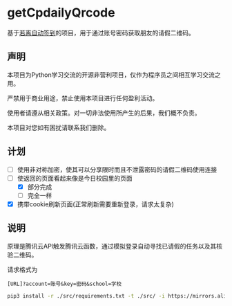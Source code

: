 # getCpdailyQrcode

基于[若离自动签到](https://github.com/thriving123/fuckTodayStudy)的项目，用于通过账号密码获取朋友的请假二维码。

## 声明

本项目为Python学习交流的开源非营利项目，仅作为程序员之间相互学习交流之用。

严禁用于商业用途，禁止使用本项目进行任何盈利活动。

使用者请遵从相关政策。对一切非法使用所产生的后果，我们概不负责。

本项目对您如有困扰请联系我们删除。

## 计划

- [ ] 使用非对称加密，使其可以分享限时而且不泄露密码的请假二维码使用连接
- [ ] 使返回的页面看起来像是今日校园里的页面
  - [x] 部分完成
  - [ ] 完全一样

- [x] 携带cookie刷新页面(正常刷新需要重新登录，请求太复杂)

## 说明

原理是腾讯云API触发腾讯云函数，通过模拟登录自动寻找已请假的任务以及其核验二维码。

请求格式为

```
[URL]?account=账号&key=密码&school=学校
```

```bash
pip3 install -r ./src/requirements.txt -t ./src/ -i https://mirrors.aliyun.com/pypi/simple
```

